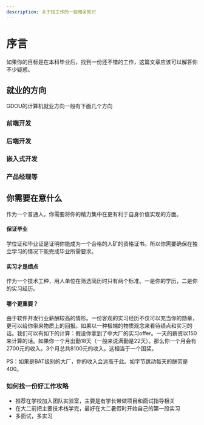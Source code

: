 ```yaml
---
description: 关于找工作的一些相关知识
---
```


# 序言

如果你的目标是在本科毕业后，找到一份还不错的工作，这篇文章应该可以解答你不少疑惑。



## 就业的方向

GDOU的计算机就业方向一般有下面几个方向

### 前端开发

### 后端开发

### 嵌入式开发

### 产品经理等



## 你需要在意什么

作为一个普通人，你需要将你的精力集中在更有利于自身价值实现的方面。

#### 保证毕业 <a href="#bao-zheng-bi-ye" id="bao-zheng-bi-ye"></a>

学位证和毕业证是证明你能成为一个合格的人矿的资格证书。所以你需要确保在独立学习的情况下能完成毕业所需要求。

#### 实习才是绩点 <a href="#shi-xi-cai-shi-ji-dian" id="shi-xi-cai-shi-ji-dian"></a>

作为一个技术工种，用人单位在筛选简历时只有两个标准。一是你的学历，二是你的实习经历。

#### 哪个更重要？ <a href="#na-ge-geng-zhong-yao" id="na-ge-geng-zhong-yao"></a>

由于软件开发行业薪酬较高的情形。一份客观的实习经历不仅可以充当你的勋章，更可以给你带来物质上的回报。如果以一种极端的物质观念来看待绩点和实习的话。我们可以有如下的计算：假设你拿到了中大厂的实习offer。一天的薪资以150来计算的话。如果你一个月出勤18天（一般来说满勤是22天）。那么你一个月会有2700元的收入。3个月总共8100元的收入。这相当于一个国奖。

PS：如果是BAT级别的大厂，你的收入会远高于此。如字节跳动每天的酬劳是400。



### 如何找一份好工作攻略

* 推荐在学校加入团队实验室，主要是有学长带做项目和面试指导相关
* 在大二前把主要技术栈学完，最好在大二暑假时开始自己的第一段实习
* 多面试，多实习
